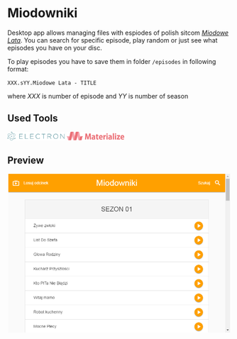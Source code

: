 # Miodowniki
Desktop app allows managing files with espiodes of polish sitcom *[Miodowe Lata](https://pl.wikipedia.org/wiki/Miodowe_lata)*. You can search for specific episode, play random or just see what episodes you have on your disc.

To play episodes you have to save them in folder `/episodes` in following format:<br>
```
XXX.sYY.Miodowe Lata - TITLE
```
where *XXX* is number of episode and *YY* is number of season

## Used Tools
<img src="https://raw.githubusercontent.com/ArkejGit/Miodowniki/master/img/electron-logo.png" height="20"/>
<img src="https://raw.githubusercontent.com/ArkejGit/Miodowniki/master/img/materialize-css-logo.png" height="20"/>

## Preview
<p align="center">
  <img src="https://raw.githubusercontent.com/ArkejGit/Miodowniki/master/img/miodowniki-preview.png" width="500"/>
</p>
